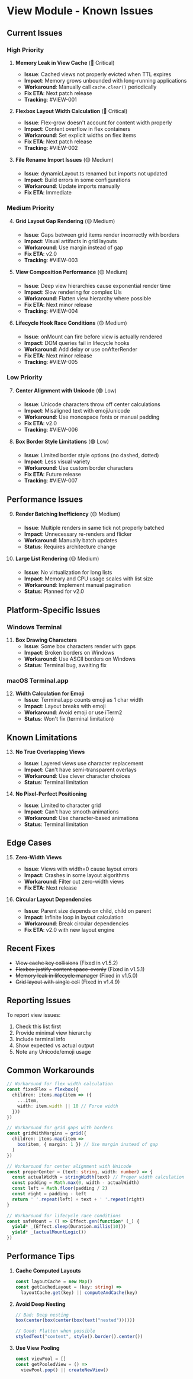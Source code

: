 # View Module - Known Issues

## Current Issues

### High Priority

1. **Memory Leak in View Cache** (🔴 Critical)
   - **Issue**: Cached views not properly evicted when TTL expires
   - **Impact**: Memory grows unbounded with long-running applications
   - **Workaround**: Manually call `cache.clear()` periodically
   - **Fix ETA**: Next patch release
   - **Tracking**: #VIEW-001

2. **Flexbox Layout Width Calculation** (🔴 Critical)
   - **Issue**: Flex-grow doesn't account for content width properly
   - **Impact**: Content overflow in flex containers
   - **Workaround**: Set explicit widths on flex items
   - **Fix ETA**: Next patch release
   - **Tracking**: #VIEW-002

3. **File Rename Import Issues** (🟡 Medium)
   - **Issue**: dynamicLayout.ts renamed but imports not updated
   - **Impact**: Build errors in some configurations
   - **Workaround**: Update imports manually
   - **Fix ETA**: Immediate

### Medium Priority

4. **Grid Layout Gap Rendering** (🟡 Medium)
   - **Issue**: Gaps between grid items render incorrectly with borders
   - **Impact**: Visual artifacts in grid layouts
   - **Workaround**: Use margin instead of gap
   - **Fix ETA**: v2.0
   - **Tracking**: #VIEW-003

5. **View Composition Performance** (🟡 Medium)
   - **Issue**: Deep view hierarchies cause exponential render time
   - **Impact**: Slow rendering for complex UIs
   - **Workaround**: Flatten view hierarchy where possible
   - **Fix ETA**: Next minor release
   - **Tracking**: #VIEW-004

6. **Lifecycle Hook Race Conditions** (🟡 Medium)
   - **Issue**: onMount can fire before view is actually rendered
   - **Impact**: DOM queries fail in lifecycle hooks
   - **Workaround**: Add delay or use onAfterRender
   - **Fix ETA**: Next minor release
   - **Tracking**: #VIEW-005

### Low Priority

7. **Center Alignment with Unicode** (🟢 Low)
   - **Issue**: Unicode characters throw off center calculations
   - **Impact**: Misaligned text with emoji/unicode
   - **Workaround**: Use monospace fonts or manual padding
   - **Fix ETA**: v2.0
   - **Tracking**: #VIEW-006

8. **Box Border Style Limitations** (🟢 Low)
   - **Issue**: Limited border style options (no dashed, dotted)
   - **Impact**: Less visual variety
   - **Workaround**: Use custom border characters
   - **Fix ETA**: Future release
   - **Tracking**: #VIEW-007

## Performance Issues

9. **Render Batching Inefficiency** (🟡 Medium)
   - **Issue**: Multiple renders in same tick not properly batched
   - **Impact**: Unnecessary re-renders and flicker
   - **Workaround**: Manually batch updates
   - **Status**: Requires architecture change

10. **Large List Rendering** (🟡 Medium)
    - **Issue**: No virtualization for long lists
    - **Impact**: Memory and CPU usage scales with list size
    - **Workaround**: Implement manual pagination
    - **Status**: Planned for v2.0

## Platform-Specific Issues

### Windows Terminal
11. **Box Drawing Characters**
    - **Issue**: Some box characters render with gaps
    - **Impact**: Broken borders on Windows
    - **Workaround**: Use ASCII borders on Windows
    - **Status**: Terminal bug, awaiting fix

### macOS Terminal.app
12. **Width Calculation for Emoji**
    - **Issue**: Terminal.app counts emoji as 1 char width
    - **Impact**: Layout breaks with emoji
    - **Workaround**: Avoid emoji or use iTerm2
    - **Status**: Won't fix (terminal limitation)

## Known Limitations

13. **No True Overlapping Views**
    - **Issue**: Layered views use character replacement
    - **Impact**: Can't have semi-transparent overlays
    - **Workaround**: Use clever character choices
    - **Status**: Terminal limitation

14. **No Pixel-Perfect Positioning**
    - **Issue**: Limited to character grid
    - **Impact**: Can't have smooth animations
    - **Workaround**: Use character-based animations
    - **Status**: Terminal limitation

## Edge Cases

15. **Zero-Width Views**
    - **Issue**: Views with width=0 cause layout errors
    - **Impact**: Crashes in some layout algorithms
    - **Workaround**: Filter out zero-width views
    - **Fix ETA**: Next release

16. **Circular Layout Dependencies**
    - **Issue**: Parent size depends on child, child on parent
    - **Impact**: Infinite loop in layout calculation
    - **Workaround**: Break circular dependencies
    - **Fix ETA**: v2.0 with new layout engine

## Recent Fixes

- ~~View cache key collisions~~ (Fixed in v1.5.2)
- ~~Flexbox justify-content space-evenly~~ (Fixed in v1.5.1)
- ~~Memory leak in lifecycle manager~~ (Fixed in v1.5.0)
- ~~Grid layout with single cell~~ (Fixed in v1.4.9)

## Reporting Issues

To report view issues:
1. Check this list first
2. Provide minimal view hierarchy
3. Include terminal info
4. Show expected vs actual output
5. Note any Unicode/emoji usage

## Common Workarounds

```typescript
// Workaround for flex width calculation
const fixedFlex = flexbox({
  children: items.map(item => ({
    ...item,
    width: item.width || 10 // Force width
  }))
})

// Workaround for grid gaps with borders
const gridWithMargins = grid({
  children: items.map(item => 
    box(item, { margin: 1 }) // Use margin instead of gap
  )
})

// Workaround for center alignment with Unicode
const properCenter = (text: string, width: number) => {
  const actualWidth = stringWidth(text) // Proper width calculation
  const padding = Math.max(0, width - actualWidth)
  const left = Math.floor(padding / 2)
  const right = padding - left
  return ' '.repeat(left) + text + ' '.repeat(right)
}

// Workaround for lifecycle race conditions
const safeMount = () => Effect.gen(function* (_) {
  yield* _(Effect.sleep(Duration.millis(10)))
  yield* _(actualMountLogic())
})
```

## Performance Tips

1. **Cache Computed Layouts**
   ```typescript
   const layoutCache = new Map()
   const getCachedLayout = (key: string) => 
     layoutCache.get(key) || computeAndCache(key)
   ```

2. **Avoid Deep Nesting**
   ```typescript
   // Bad: Deep nesting
   box(center(box(center(box(text("nested"))))))
   
   // Good: Flatten when possible
   styledText("content", style().border().center())
   ```

3. **Use View Pooling**
   ```typescript
   const viewPool = []
   const getPooledView = () => 
     viewPool.pop() || createNewView()
   ```